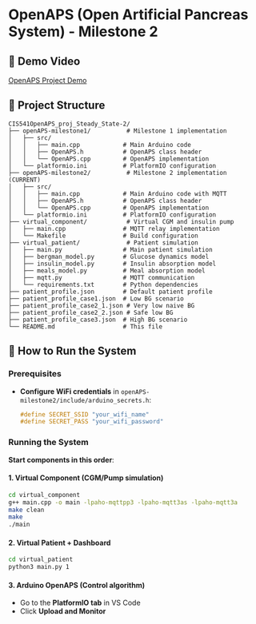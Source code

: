 # OpenAPS (Open Artificial Pancreas System) - Milestone 2

## 🎥 Demo Video

[OpenAPS Project Demo](https://www.loom.com/share/cebe19fa680b4c6697cc93dfe68d5df5)

## 📁 Project Structure

```
CIS541OpenAPS_proj_Steady_State-2/
├── openAPS-milestone1/          # Milestone 1 implementation
│   ├── src/
│   │   ├── main.cpp            # Main Arduino code
│   │   ├── OpenAPS.h           # OpenAPS class header
│   │   └── OpenAPS.cpp         # OpenAPS implementation
│   └── platformio.ini          # PlatformIO configuration
├── openAPS-milestone2/          # Milestone 2 implementation (CURRENT)
│   ├── src/
│   │   ├── main.cpp            # Main Arduino code with MQTT
│   │   ├── OpenAPS.h           # OpenAPS class header
│   │   └── OpenAPS.cpp         # OpenAPS implementation
│   └── platformio.ini          # PlatformIO configuration
├── virtual_component/           # Virtual CGM and insulin pump
│   ├── main.cpp                # MQTT relay implementation
│   └── Makefile                # Build configuration
├── virtual_patient/             # Patient simulation
│   ├── main.py                 # Main patient simulation
│   ├── bergman_model.py        # Glucose dynamics model
│   ├── insulin_model.py        # Insulin absorption model
│   ├── meals_model.py          # Meal absorption model
│   ├── mqtt.py                 # MQTT communication
│   └── requirements.txt        # Python dependencies
├── patient_profile.json        # Default patient profile
├── patient_profile_case1.json  # Low BG scenario
├── patient_profile_case2_1.json # Very low naive BG
├── patient_profile_case2_2.json # Safe low BG
├── patient_profile_case3.json  # High BG scenario
└── README.md                   # This file
```

## 🚀 How to Run the System

### Prerequisites
- **Configure WiFi credentials** in `openAPS-milestone2/include/arduino_secrets.h`:
  ```cpp
  #define SECRET_SSID "your_wifi_name"
  #define SECRET_PASS "your_wifi_password"
  ```

### Running the System

**Start components in this order**:

#### 1. Virtual Component (CGM/Pump simulation)
```bash
cd virtual_component
g++ main.cpp -o main -lpaho-mqttpp3 -lpaho-mqtt3as -lpaho-mqtt3a
make clean
make
./main
```

#### 2. Virtual Patient + Dashboard
```bash
cd virtual_patient
python3 main.py 1
```

#### 3. Arduino OpenAPS (Control algorithm)
- Go to the **PlatformIO tab** in VS Code
- Click **Upload and Monitor**